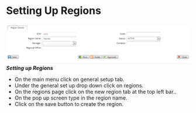 # Setting Up Regions
![How to set up regions on the mfi expert system](./images/Regions.png "Region Setup")
***Setting up Regions***

- On the main menu click on general setup tab.
- Under the general set up drop down click on regions.
- On the regions page click on the new region tab at the top left bar..
- On the pop up screen type in the region name.
- Click on the save button to create the region.